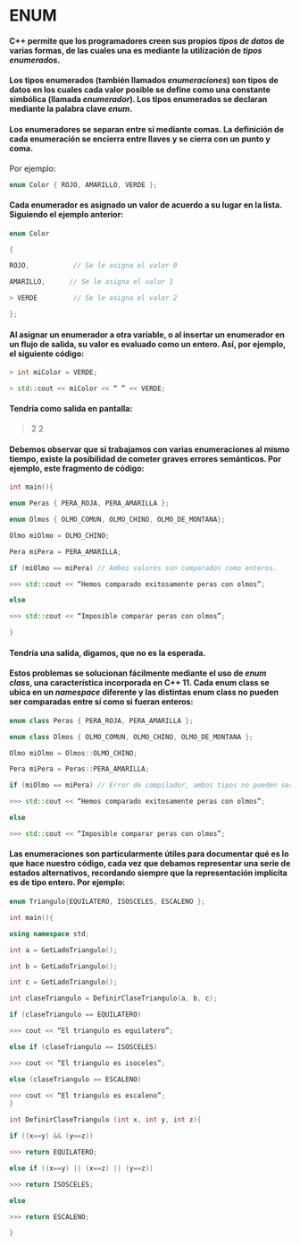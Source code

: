 
# ENUM 

#### C++ permite que los programadores creen sus propios *tipos de datos* de varias formas, de las cuales una es mediante la utilización de *tipos enumerados*.

#### Los tipos enumerados (también llamados *enumeraciones*) son tipos de datos en los cuales cada valor posible se define como una constante simbólica (llamada *enumerador*). Los tipos enumerados se declaran mediante la palabra clave *enum*.

#### Los enumeradores se separan entre sí mediante comas. La definición de cada enumeración se encierra entre llaves y se cierra con un punto y coma.

Por ejemplo:

```cpp
enum Color { ROJO, AMARILLO, VERDE };
```

#### Cada enumerador es asignado un valor de acuerdo a su lugar en la lista. Siguiendo el ejemplo anterior: ####

```cpp
enum Color

{

ROJO,           // Se le asigna el valor 0

AMARILLO,      // Se le asigna el valor 1

> VERDE         // Se le asigna el valor 2

};
```

#### Al asignar un enumerador a otra variable, o al insertar un enumerador en un flujo de salida, su valor es evaluado como un entero. Así, por ejemplo, el siguiente código: ####

```cpp
> int miColor = VERDE;

> std::cout << miColor << “ ” << VERDE;
```

#### Tendría como salida en pantalla: ####

> 2 2

#### Debemos observar que si trabajamos con varias enumeraciones al mismo tiempo, existe la posibilidad de cometer graves errores semánticos. Por ejemplo, este fragmento de código: ####

```cpp
int main(){

enum Peras { PERA_ROJA, PERA_AMARILLA };

enum Olmos { OLMO_COMUN, OLMO_CHINO, OLMO_DE_MONTANA};

Olmo miOlmo = OLMO_CHINO;

Pera miPera = PERA_AMARILLA;

if (miOlmo == miPera) // Ambos valores son comparados como enteros.

>>> std::cout << “Hemos comparado exitosamente peras con olmos”;

else

>>> std::cout << “Imposible comparar peras con olmos”;

}
```

#### Tendría una salida, digamos, que no es la esperada.

#### Estos problemas se solucionan fácilmente mediante el uso de *enum class*, una característica incorporada en C++ 11. Cada enum class se ubica en un *namespace* diferente y las distintas enum class no pueden ser comparadas entre sí como si fueran enteros: 

```cpp
enum class Peras { PERA_ROJA, PERA_AMARILLA };

enum class Olmos { OLMO_COMUN, OLMO_CHINO, OLMO_DE_MONTANA };

Olmo miOlmo = Olmos::OLMO_CHINO;

Pera miPera = Peras::PERA_AMARILLA;

if (miOlmo == miPera) // Error de compilador, ambos tipos no pueden ser comparados.

>>> std::cout << “Hemos comparado exitosamente peras con olmos”;

else

>>> std::cout << “Imposible comparar peras con olmos”;
```

#### Las enumeraciones son particularmente útiles para documentar qué es lo que hace nuestro código, cada vez que debamos representar una serie de estados alternativos, recordando siempre que la representación implícita es de tipo entero. Por ejemplo:

```cpp
enum Triangulo{EQUILATERO, ISOSCELES, ESCALENO };

int main(){

using namespace std;

int a = GetLadoTriangulo();

int b = GetLadoTriangulo();

int c = GetLadoTriangulo();

int claseTriangulo = DefinirClaseTriangulo(a, b, c);

if (claseTriangulo == EQUILATERO)

>>> cout << “El triangulo es equilatero”;

else if (claseTriangulo == ISOSCELES)

>>> cout << “El triangulo es isoceles”;

else (claseTriangulo == ESCALENO)

>>> cout << “El triangulo es escaleno”;
}

int DefinirClaseTriangulo (int x, int y, int z){

if ((x==y) && (y==z))

>>> return EQUILATERO;

else if ((x==y) || (x==z) || (y==z))

>>> return ISOSCELES;

else

>>> return ESCALENO;

}
```
